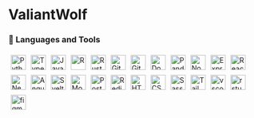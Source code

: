 # ValiantWolf

<!--
**ValiantWolf/ValiantWolf** is a ✨ _special_ ✨ repository because its `README.md` (this file) appears on your GitHub profile.

Here are some ideas to get you started:

- 🔭 I’m currently working on ...
- 🌱 I’m currently learning ...
- 👯 I’m looking to collaborate on ...
- 🤔 I’m looking for help with ...
- 💬 Ask me about ...
- 📫 How to reach me: ...
- 😄 Pronouns: ...
- ⚡ Fun fact: ...
-->

### 🧰 Languages and Tools

<div style="display: flex; flex-direction: row; flex-wrap: wrap;">

   <!-- Languages -->

   <a href="https://docs.python.org/3/" >
      <img
         alt="Python"
         width="30px"
         style="padding: 5px"
         src="https://cdn.jsdelivr.net/gh/devicons/devicon/icons/python/python-original.svg"
      />
   </a>
   <a href="https://www.typescriptlang.org/docs/" target="_blank" rel="noopener noreferrer">
      <img
         alt="TypeScript"
         width="30px"
         style="padding: 5px"
         src="https://cdn.jsdelivr.net/gh/devicons/devicon/icons/typescript/typescript-original.svg"
      />
   </a>
   <a href="https://developer.mozilla.org/en-US/docs/Web/JavaScript" target="_blank" rel="noopener noreferrer">
      <img
         alt="JavaScript"
         width="30px"
         style="padding: 5px"
         src="https://cdn.jsdelivr.net/gh/devicons/devicon/icons/javascript/javascript-original.svg"
      />
   </a>
   <a href="https://www.rdocumentation.org/" target="_blank" rel="noopener noreferrer">
      <img
         alt="R"
         width="30px"
         style="padding: 5px"
         src="https://cdn.jsdelivr.net/gh/devicons/devicon/icons/r/r-original.svg"
      />
   </a>
   <a href="https://doc.rust-lang.org/std/index.html" target="_blank" rel="noopener noreferrer">
      <img
         alt="Rust"
         width="30px"
         style="padding: 5px"
         src="https://cdn.jsdelivr.net/gh/devicons/devicon/icons/rust/rust-plain.svg"
      />
   </a>

   <!-- Source Control -->

   <a href="https://git-scm.com/doc" target="_blank" rel="noopener noreferrer">
      <img
         alt="Git"
         width="30px"
         style="padding: 5px"
         src="https://cdn.jsdelivr.net/gh/devicons/devicon/icons/git/git-original.svg"
      />
   </a>
   <a href="https://docs.github.com/" target="_blank" rel="noopener noreferrer">
      <img
         alt="Github"
         width="30px"
         style="padding: 5px"
         src="https://cdn.jsdelivr.net/gh/devicons/devicon/icons/github/github-original.svg"
      />
   </a>
   <a href="https://docs.docker.com/" target="_blank" rel="noopener noreferrer">
      <img
         alt="Docker"
         width="30px"
         style="padding: 5px"
         src="https://cdn.jsdelivr.net/gh/devicons/devicon/icons/docker/docker-original.svg"
      />
   </a>

   <!-- Technologies -->

   <a href="https://pandas.pydata.org/docs/" target="\_blank" rel="noopener noreferrer">
      <img
         alt="Pandas"
         width="30px"
         style="padding: 5px"
         src="https://cdn.jsdelivr.net/gh/devicons/devicon/icons/pandas/pandas-original.svg"
      />
   </a>
   <a href="https://nodejs.org/en/docs/" target="_blank" rel="noopener noreferrer">
      <img
         alt="NodeJS"
         width="30px"
         style="padding: 5px"
         src="https://cdn.jsdelivr.net/gh/devicons/devicon/icons/nodejs/nodejs-original.svg"
      />
   </a>
   <a href="https://expressjs.com/en/api.html" target="_blank" rel="noopener noreferrer"
   >
      <img
         alt="Express"
         width="30px"
         style="padding: 5px"
         src="https://cdn.jsdelivr.net/gh/devicons/devicon/icons/express/express-original.svg"
      />
   </a>
   <a href="https://reactjs.org/docs/getting-started.html" target="_blank" rel="noopener noreferrer"
   >
      <img
         alt="React"
         width="30px"
         style="padding: 5px"
         src="https://cdn.jsdelivr.net/gh/devicons/devicon/icons/react/react-original.svg"
      />
   </a>
   <a href="https://nextjs.org/docs" target="_blank" rel="noopener noreferrer">
      <img
         alt="Nextjs"
         width="30px"
         style="padding: 5px"
         src="https://cdn.jsdelivr.net/gh/devicons/devicon/icons/nextjs/nextjs-original.svg"
      />
   </a>
   <a href="https://angular.io/docs" target="_blank" rel="noopener noreferrer">
      <img
         alt="Angular"
         width="30px"
         style="padding: 5px"
         src="https://cdn.jsdelivr.net/gh/devicons/devicon/icons/angularjs/angularjs-original.svg"
      />
   </a>
   <a href="https://svelte.dev/docs" target="_blank" rel="noopener noreferrer">
      <img
         alt="Svelte"
         width="30px"
         style="padding: 5px"
         src="https://cdn.jsdelivr.net/gh/devicons/devicon/icons/svelte/svelte-original.svg"
      />
   </a>

   <!-- Databases -->

   <a href="https://docs.mongodb.com/" target="_blank" rel="noopener noreferrer">
      <img
         alt="MongoDB"
         width="30px"
         style="padding: 5px"
         src="https://cdn.jsdelivr.net/gh/devicons/devicon/icons/mongodb/mongodb-original.svg"
      />
   </a>
   <a href="https://www.postgresql.org/docs/current/" target="_blank" rel="noopener noreferrer"
   >
      <img
         alt="Postgresql"
         width="30px"
         style="padding: 5px"
         src="https://cdn.jsdelivr.net/gh/devicons/devicon/icons/postgresql/postgresql-original.svg"
      />
   </a>
   <a href="https://redis.io/documentation" target="_blank" rel="noopener noreferrer"
   >
      <img
         alt="Redis"
         width="30px"
         style="padding: 5px"
         src="https://cdn.jsdelivr.net/gh/devicons/devicon/icons/redis/redis-original.svg"
      />
   </a>

   <!-- Building Blocks -->

   <a href="https://developer.mozilla.org/en-US/docs/Web/HTML" target="\_blank" rel="noopener noreferrer">
      <img
         alt="HTML"
         width="30px"
         style="padding: 5px"
         src="https://cdn.jsdelivr.net/gh/devicons/devicon/icons/html5/html5-original.svg"
      />
   </a>
   <a href="https://developer.mozilla.org/en-US/docs/Web/CSS" target="_blank" rel="noopener noreferrer"
   >
      <img
         alt="CSS"
         width="30px"
         style="padding: 5px"
         src="https://cdn.jsdelivr.net/gh/devicons/devicon/icons/css3/css3-original.svg"
      />
   </a>
   <a href="https://sass-lang.com/documentation" target="_blank" rel="noopener noreferrer"
   >
      <img
         alt="Sass"
         width="30px"
         style="padding: 5px"
         src="https://cdn.jsdelivr.net/gh/devicons/devicon/icons/sass/sass-original.svg"
      />
   </a>
   <a href="https://tailwindcss.com/docs" target="_blank" rel="noopener noreferrer"
   >
      <img
         alt="Tailwindcss"
         width="30px"
         style="padding: 5px"
         src="https://cdn.jsdelivr.net/gh/devicons/devicon/icons/tailwindcss/tailwindcss-plain.svg"
      />
   </a>

   <!-- Tools -->

   <a href="https://code.visualstudio.com/Download" target="_blank" rel="noopener noreferrer">
      <img
         alt="vscode"
         width="30px"
         style="padding: 5px"
         src="https://cdn.jsdelivr.net/gh/devicons/devicon/icons/vscode/vscode-original.svg"
      />
   </a>
   <a href="https://posit.co/downloads/" target="_blank" rel="noopener noreferrer">
      <img
         alt="rstudio"
         width="30px"
         style="padding: 5px"
         src="https://cdn.jsdelivr.net/gh/devicons/devicon/icons/rstudio/rstudio-original.svg"
      />
   </a>
   <a href="https://www.figma.com/resources/learn/" target="_blank" rel="noopener noreferrer">
      <img
         alt="figma"
         width="30px"
         style="padding: 5px"
         src="https://cdn.jsdelivr.net/gh/devicons/devicon/icons/figma/figma-original.svg"
      />
   </a>

</div>

<!-- ### 📊 Stats

<div style="display: flex; flex-direction: row; flex-wrap: wrap;">

   <picture>
      <source media="(prefers-color-scheme: dark)" srcset="https://github-readme-stats.vercel.app/api?username=ValiantWolf&count_private=true&show_icons=true&hide=stars&theme=tokyonight">
      <img alt="Most Used Languages" src="https://github-readme-stats.vercel.app/api?username=ValiantWolf&count_private=true&show_icons=true&hide=stars&theme=buefy" height=175 >
   </picture>

   <picture>
      <source media="(prefers-color-scheme: dark)" srcset="https://github-readme-stats.vercel.app/api/top-langs/?username=ValiantWolf&layout=compact&theme=tokyonight">
      <img alt="Most Used Languages" src="https://github-readme-stats.vercel.app/api/top-langs/?username=ValiantWolf&layout=compact&theme=buefy" height=175>
   </picture>
</div> -->

<!-- May use later -->
<!-- <img alt="Most Used Languages" src="https://github-readme-stats.vercel.app/api/pin/?username=ValiantWolf&repo=reponame" height=150 > -->
